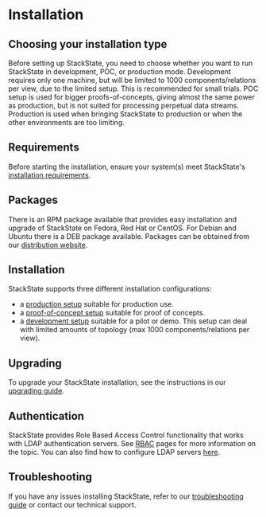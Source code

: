 # Installation

## Choosing your installation type

Before setting up StackState, you need to choose whether you want to run StackState in development, POC, or production mode. Development requires only one machine, but will be limited to 1000 components/relations per view, due to the limited setup. This is recommended for small trials. POC setup is used for bigger proofs-of-concepts, giving almost the same power as production, but is not suited for processing perpetual data streams. Production is used when bringing StackState to production or when the other environments are too limiting.

## Requirements

Before starting the installation, ensure your system\(s\) meet StackState's [installation requirements](requirements.md).

## Packages

There is an RPM package available that provides easy installation and upgrade of StackState on Fedora, Red Hat or CentOS. For Debian and Ubuntu there is a DEB package available. Packages can be obtained from our [distribution website](../download.md).

## Installation

StackState supports three different installation configurations:

* a [production setup](production-installation.md) suitable for production use.
* a [proof-of-concept setup](poc-installation.md) suitable for proof of concepts.
* a [development setup](development-installation.md) suitable for a pilot or demo. This setup can deal with limited amounts of topology \(max 1000 components/relations per view\).

## Upgrading

To upgrade your StackState installation, see the instructions in our [upgrading guide](upgrading.md).

## Authentication

StackState provides Role Based Access Control functionality that works with LDAP authentication servers. See [RBAC](../../concepts/role_based_access_control/) pages for more information on the topic. You can also find how to configure LDAP servers [here](authentication.md).

## Troubleshooting

If you have any issues installing StackState, refer to our [troubleshooting guide](troubleshooting.md) or contact our technical support.

